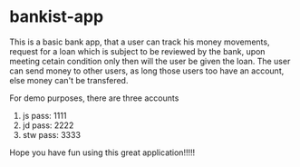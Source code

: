 # bankist-app
This is a basic bank app, that a user can track his money movements, request for a loan which is subject to be reviewed by the bank, upon meeting cetain condition only then will the user be given the loan.
The user can send money to other users, as long those users too have an account, else money can't be transfered.

For demo purposes, there are three accounts
1. js pass: 1111
2. jd pass: 2222
3. stw pass: 3333

Hope you have fun using this great application!!!!!
